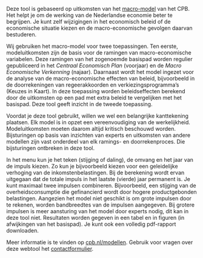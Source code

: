 Deze tool is gebaseerd op uitkomsten van het <A HREF="https://www.cpb.nl/sites/default/files/omnidownload/CPB-Notitie-Het-macromodel-van-het-CPB-Saffier-3-0.pdf" TARGET="_blank">macro-model</A> van het CPB. Het helpt je om de werking van de Nederlandse economie beter te begrijpen. Je kunt zelf wijzigingen in het economisch beleid of de economische situatie kiezen en de macro-economische gevolgen daarvan bestuderen.

Wij gebruiken het macro-model voor twee toepassingen. Ten eerste, modeluitkomsten zijn de basis voor de ramingen van macro-economische variabelen. Deze ramingen van het zogenoemde basispad worden regulier gepubliceerd in het *Centraal Economisch Plan* (voorjaar) en de *Macro Economische Verkenning* (najaar). Daarnaast wordt het model ingezet voor de analyse van de macro-economische effecten van beleid, bijvoorbeeld in de doorrekeningen van regeerakkoorden en verkiezingsprogramma’s (Keuzes in Kaart). In deze toepassing worden beleidseffecten berekend door de uitkomsten op een pad met extra beleid te vergelijken met het basispad. Deze tool geeft inzicht in de tweede toepassing.

Voordat je deze tool gebruikt, willen we wel een belangrijke kanttekening plaatsen. Elk model is in opzet een vereenvoudiging van de werkelijkheid. Modeluitkomsten moeten daarom altijd kritisch beschouwd worden. Bijsturingen op basis van inzichten van experts en uitkomsten van andere modellen zijn vast onderdeel van elk ramings- en doorrekenproces. Die bijsturingen ontbreken in deze tool.

In het menu kun je het teken (stijging of daling), de omvang en het jaar van de impuls kiezen. Zo kun je bijvoorbeeld kiezen voor een geleidelijke verhoging van de inkomstenbelastingen. Bij de berekening wordt ervan uitgegaan dat de totale impuls in het laatste (vierde) jaar permanent is. Je kunt maximaal twee impulsen combineren. Bijvoorbeeld, een stijging van de overheidsconsumptie die gefinancierd wordt door hogere productgebonden belastingen. Aangezien het model niet geschikt is om grote impulsen door te rekenen, worden bandbreedtes van de impulsen aangegeven. Bij grotere impulsen is meer aansturing van het model door experts nodig, dit kan in deze tool niet. Resultaten worden gegeven in een tabel en in figuren (in afwijkingen van het basispad). Je kunt ook een volledig pdf-rapport downloaden.

Meer informatie is te vinden op <A HREF="https://www.cpb.nl/modellen" TARGET="_blank">cpb.nl/modellen</A>. Gebruik voor vragen over deze webtool het <A HREF="https://www.cpb.nl/contactformulier?name=Martijn%20Dijkstra&subject=Webtool%20Saffier" TARGET="_blank">contactformulier</A>.
